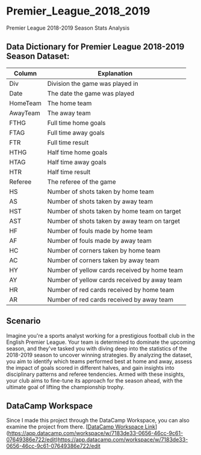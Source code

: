 # Premier_League_2018_2019
Premier League 2018-2019 Season Stats Analysis

## Data Dictionary for Premier League 2018-2019 Season Dataset:

| Column    | Explanation                                   |
| --------- | --------------------------------------------- |
| Div       | Division the game was played in               |                            
| Date      | The date the game was played                  |
| HomeTeam  | The home team                                 |
| AwayTeam  | The away team                                 |
| FTHG      | Full time home goals                          |
| FTAG      | Full time away goals                          |
| FTR       | Full time result                              |
| HTHG      | Half time home goals                          |
| HTAG      | Half time away goals                          |
| HTR       | Half time result                              |
| Referee   | The referee of the game                       |
| HS        | Number of shots taken by home team            |
| AS        | Number of shots taken by away team            |
| HST       | Number of shots taken by home team on target  |
| AST       | Number of shots taken by away team on target  |
| HF        | Number of fouls made by home team             |
| AF        | Number of fouls made by away team             |
| HC        | Number of corners taken by home team          |
| AC        | Number of corners taken by away team          |
| HY        | Number of yellow cards received by home team  |
| AY        | Number of yellow cards received by away team  |
| HR        | Number of red cards received by home team     |
| AR        | Number of red cards received by away team     |

## Scenario
Imagine you're a sports analyst working for a prestigious football club in the English Premier League. Your team is determined to dominate the upcoming season, and they've tasked you with diving deep into the statistics of the 2018-2019 season to uncover winning strategies. By analyzing the dataset, you aim to identify which teams performed best at home and away, assess the impact of goals scored in different halves, and gain insights into disciplinary patterns and referee tendencies. Armed with these insights, your club aims to fine-tune its approach for the season ahead, with the ultimate goal of lifting the championship trophy.

## DataCamp Workspace

Since I made this project through the DataCamp Workspace, you can also examine the project from there.
[[DataCamp Workspace Link](https://app.datacamp.com/workspace/w/243f9b6a-71aa-4529-bfe7-1cf9327178f7)](https://app.datacamp.com/workspace/w/7183de33-0656-46cc-9c61-07649386e722/edit)https://app.datacamp.com/workspace/w/7183de33-0656-46cc-9c61-07649386e722/edit
